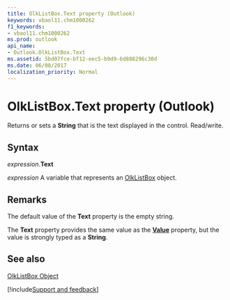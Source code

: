 ```yaml
---
title: OlkListBox.Text property (Outlook)
keywords: vbaol11.chm1000262
f1_keywords:
- vbaol11.chm1000262
ms.prod: outlook
api_name:
- Outlook.OlkListBox.Text
ms.assetid: 5bd07fce-bf12-eec5-b9d9-6d888296c30d
ms.date: 06/08/2017
localization_priority: Normal
---
```



# OlkListBox.Text property (Outlook)

Returns or sets a  **String** that is the text displayed in the control. Read/write.


## Syntax

_expression_.**Text**

_expression_ A variable that represents an [OlkListBox](Outlook.OlkListBox.md) object.


## Remarks

The default value of the  **Text** property is the empty string.

The **Text** property provides the same value as the **[Value](Outlook.OlkListBox.Value.md)** property, but the value is strongly typed as a **String**.


## See also


[OlkListBox Object](Outlook.OlkListBox.md)

[!include[Support and feedback](~/includes/feedback-boilerplate.md)]